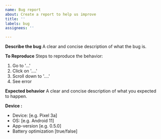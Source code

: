 ```yaml
---
name: Bug report
about: Create a report to help us improve
title: ''
labels: bug
assignees: ''

---
```


**Describe the bug**
A clear and concise description of what the bug is.

**To Reproduce**
Steps to reproduce the behavior:
1. Go to '...'
2. Click on '....'
3. Scroll down to '....'
4. See error

**Expected behavior**
A clear and concise description of what you expected to happen.

<!-- please complete the following information --> 
**Device :**
 - Device: [e.g. Pixel 3a]
 - OS: [e.g. Android 11]
 - App-version [e.g. 0.5.0]
 - Battery optimization [true/false]

<!-- If you think it will help us understand the problem -->
<!--
**App Settings**
- Which alarm settings have you selected?
- Which update period have you selected?
- Do you have a firewall installed?

**Screenshots**
If applicable, add screenshots to help explain your problem.
-->
